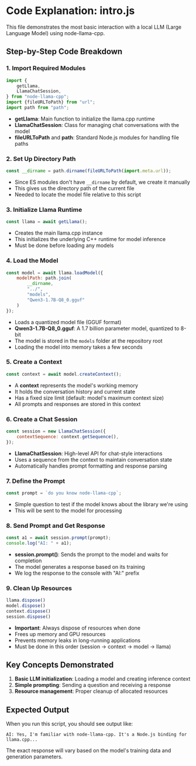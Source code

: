 # Code Explanation: intro.js

This file demonstrates the most basic interaction with a local LLM (Large Language Model) using node-llama-cpp.

## Step-by-Step Code Breakdown

### 1. Import Required Modules
```javascript
import {
    getLlama,
    LlamaChatSession,
} from "node-llama-cpp";
import {fileURLToPath} from "url";
import path from "path";
```
- **getLlama**: Main function to initialize the llama.cpp runtime
- **LlamaChatSession**: Class for managing chat conversations with the model
- **fileURLToPath** and **path**: Standard Node.js modules for handling file paths

### 2. Set Up Directory Path
```javascript
const __dirname = path.dirname(fileURLToPath(import.meta.url));
```
- Since ES modules don't have `__dirname` by default, we create it manually
- This gives us the directory path of the current file
- Needed to locate the model file relative to this script

### 3. Initialize Llama Runtime
```javascript
const llama = await getLlama();
```
- Creates the main llama.cpp instance
- This initializes the underlying C++ runtime for model inference
- Must be done before loading any models

### 4. Load the Model
```javascript
const model = await llama.loadModel({
    modelPath: path.join(
        __dirname,
        "../",
        "models",
        "Qwen3-1.7B-Q8_0.gguf"
    )
});
```
- Loads a quantized model file (GGUF format)
- **Qwen3-1.7B-Q8_0.gguf**: A 1.7 billion parameter model, quantized to 8-bit
- The model is stored in the `models` folder at the repository root
- Loading the model into memory takes a few seconds

### 5. Create a Context
```javascript
const context = await model.createContext();
```
- A **context** represents the model's working memory
- It holds the conversation history and current state
- Has a fixed size limit (default: model's maximum context size)
- All prompts and responses are stored in this context

### 6. Create a Chat Session
```javascript
const session = new LlamaChatSession({
    contextSequence: context.getSequence(),
});
```
- **LlamaChatSession**: High-level API for chat-style interactions
- Uses a sequence from the context to maintain conversation state
- Automatically handles prompt formatting and response parsing

### 7. Define the Prompt
```javascript
const prompt = `do you know node-llama-cpp`;
```
- Simple question to test if the model knows about the library we're using
- This will be sent to the model for processing

### 8. Send Prompt and Get Response
```javascript
const a1 = await session.prompt(prompt);
console.log("AI: " + a1);
```
- **session.prompt()**: Sends the prompt to the model and waits for completion
- The model generates a response based on its training
- We log the response to the console with "AI:" prefix

### 9. Clean Up Resources
```javascript
llama.dispose()
model.dispose()
context.dispose()
session.dispose()
```
- **Important**: Always dispose of resources when done
- Frees up memory and GPU resources
- Prevents memory leaks in long-running applications
- Must be done in this order (session → context → model → llama)

## Key Concepts Demonstrated

1. **Basic LLM initialization**: Loading a model and creating inference context
2. **Simple prompting**: Sending a question and receiving a response
3. **Resource management**: Proper cleanup of allocated resources

## Expected Output

When you run this script, you should see output like:
```
AI: Yes, I'm familiar with node-llama-cpp. It's a Node.js binding for llama.cpp...
```

The exact response will vary based on the model's training data and generation parameters.
